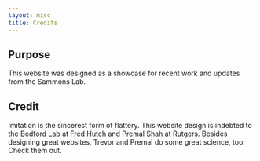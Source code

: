 ```yaml
---
layout: misc
title: Credits
---
```


## Purpose

This website was designed as a showcase for recent work and updates from the Sammons Lab.

## Credit

Imitation is the sincerest form of flattery. This website design is indebted to the [Bedford Lab](http://www.bedford.io) at [Fred Hutch](http://www.fredhutch.org) and [Premal Shah](http://www.theshahlab.org) at [Rutgers](http://genetics.rutgers.edu). Besides designing great websites, Trevor and Premal do some great science, too. Check them out. 

